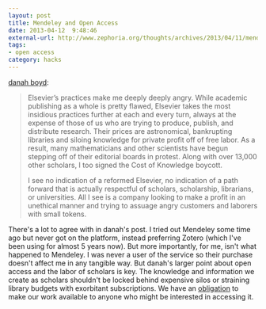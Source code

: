 ```yaml
---
layout: post
title: Mendeley and Open Access
date: 2013-04-12  9:48:46
external-url: http://www.zephoria.org/thoughts/archives/2013/04/11/mendeley-elsevier.html
tags:
- open access
category: hacks
---
```

[danah boyd](http://www.zephoria.org/thoughts/archives/2013/04/11/mendeley-elsevier.html):

> Elsevier’s practices make me deeply deeply angry. While academic publishing as a whole is pretty flawed, Elsevier takes the most insidious practices further at each and every turn, always at the expense of those of us who are trying to produce, publish, and distribute research. Their prices are astronomical, bankrupting libraries and siloing knowledge for private profit off of free labor. As a result, many mathematicians and other scientists have begun stepping off of their editorial boards in protest. Along with over 13,000 other scholars, I too signed the Cost of Knowledge boycott.
> 
> I see no indication of a reformed Elsevier, no indication of a path forward that is actually respectful of scholars, scholarship, librarians, or universities. All I see is a company looking to make a profit in an unethical manner and trying to assuage angry customers and laborers with small tokens.

There's a lot to agree with in danah's post. I tried out Mendeley some
time ago but never got on the platform, instead preferring Zotero (which
		I've been using for almost 5 years now). But more importantly,
	 for me, isn't what happened to Mendeley. I was never a user of the
	 service so their purchase doesn't affect me in any tangible way.
	 But danah's larger point about open access and the labor of
	 scholars is key. The knowledge and information we create as
	 scholars shouldn't be locked behind expensive silos or straining
	 library budgets with exorbitant subscriptions. We have an
	 [obligation](http://jasonheppler.org/2011/10/25/the-obligation-of-open-access.html)
	 to make our work available to anyone who might be interested in
	 accessing it.

